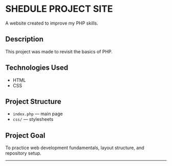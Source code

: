 # SHEDULE PROJECT SITE

A website created to improve my PHP skills.

## Description
This project was made to revisit the basics of PHP.

## Technologies Used
- HTML
- CSS

## Project Structure
- `index.php` — main page
- `css/` — stylesheets

## Project Goal
To practice web development fundamentals, layout structure, and repository setup.

---


